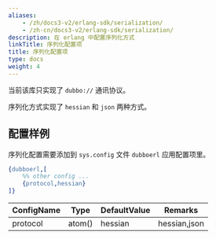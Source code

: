 ```yaml
---
aliases:
    - /zh/docs3-v2/erlang-sdk/serialization/
    - /zh-cn/docs3-v2/erlang-sdk/serialization/
description: 在 erlang 中配置序列化方式
linkTitle: 序列化配置项
title: 序列化配置项
type: docs
weight: 4
---
```







当前该库只实现了 `dubbo://` 通讯协议。

序列化方式实现了 `hessian` 和 `json` 两种方式。

## 配置样例

序列化配置需要添加到 `sys.config` 文件 `dubboerl` 应用配置项里。

```erlang
{dubboerl,[
	%% other config ...
	{protocol,hessian}
]}
```
 
| ConfigName | Type | DefaultValue | Remarks |
| --- | --- | --- | --- |
| protocol | atom() | hessian | hessian,json |

